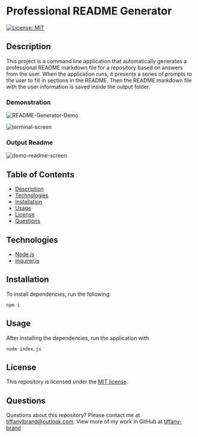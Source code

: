 # Professional README Generator

[![License: MIT](https://img.shields.io/github/license/tiffany-brand/professional-README-generator?style=plastic)](./LICENSE)


## Description

This project is a command line application that automatically generates a professional README markdown file for a repository based on answers from the user. When the application runs, it presents a series of prompts to the user to fill in sections in the README. Then the README markdown file with the user information is saved inside the output folder.

### Demonstration
![README-Generator-Demo](https://user-images.githubusercontent.com/16748389/90916921-f8224980-e3af-11ea-8ace-ec02219246b2.gif)

![terminal-screen](https://user-images.githubusercontent.com/16748389/90826285-2d735c80-e308-11ea-83bd-22b1724b6fff.JPG)

### Output Readme
![demo-readme-screen](https://user-images.githubusercontent.com/16748389/90826326-3f54ff80-e308-11ea-8f2b-0c946f6666de.JPG)

## Table of Contents

* [Description](#description)
* [Technologies](#technologies)
* [Installation](#installation)
* [Usage](#usage)
* [License](#license)
* [Questions](#questions)

## Technologies

* [Node.js](https://nodejs.org/)
* [Inquirer.js](https://www.npmjs.com/package/inquirer)

## Installation

To install dependencies, run the following:

`
npm i
`

## Usage

After installing the dependencies, run the application with 

`
node index.js
`

## License

This repository is licensed under the [MIT license](./LICENSE).


## Questions

Questions about this repository? Please contact me at [tiffanylbrand@outlook.com](mailto:tiffanylbrand@outlook.com). View more of my work in GitHub at [tiffany-brand](https://github.com/tiffany-brand) 

